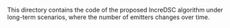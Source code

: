 This directory contains the code of the proposed IncreDSC algorithm under long-term scenarios, where the number of emitters changes over time. 
